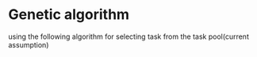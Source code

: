 # Genetic algorithm 
 using the following algorithm for selecting task from the task pool(current assumption)